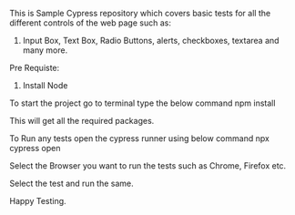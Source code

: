 This is Sample Cypress repository which covers basic tests for all the different controls of the web page such as:
1. Input Box, Text Box, Radio Buttons, alerts, checkboxes, textarea and many more.

Pre Requiste:
1. Install Node

To start the project go to terminal type the below command
npm install

This will get all the required packages.

To Run any tests open the cypress runner using below command
npx cypress open

Select the Browser you want to run the tests such as Chrome, Firefox etc.

Select the test and run the same.

Happy Testing.
